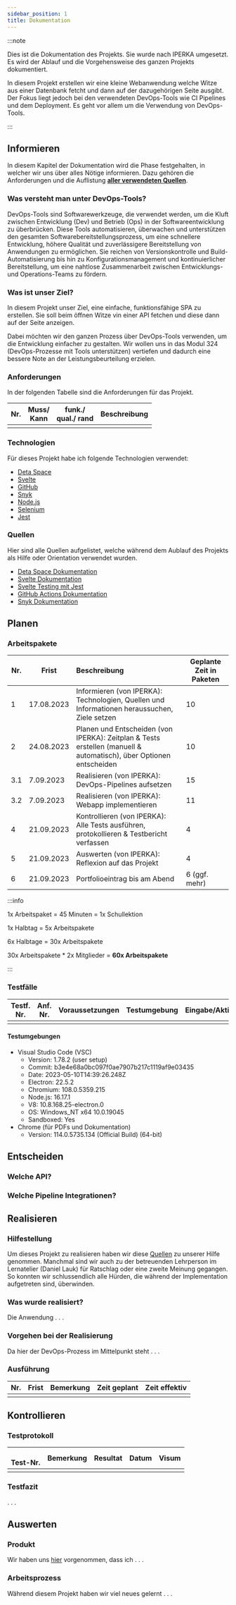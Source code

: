```yaml
---
sidebar_position: 1
title: Dokumentation
---
```

:::note

Dies ist die Dokumentation des Projekts. Sie wurde nach IPERKA umgesetzt. Es wird der Ablauf und die Vorgehensweise des ganzen Projekts dokumentiert.

In diesem Projekt erstellen wir eine kleine Webanwendung welche Witze aus einer Datenbank fetcht und dann auf der dazugehörigen Seite ausgibt. Der Fokus liegt jedoch bei den verwendeten DevOps-Tools wie CI Pipelines und dem Deployment. Es geht vor allem um die Verwendung von DevOps-Tools.

:::

## Informieren

In diesem Kapitel der Dokumentation wird die Phase festgehalten, in welcher wir uns über alles Nötige informieren. Dazu gehören die Anforderungen und die Auflistung [**aller verwendeten Quellen**](#quellen).

### Was versteht man unter DevOps-Tools?

DevOps-Tools sind Softwarewerkzeuge, die verwendet werden, um die Kluft zwischen Entwicklung (Dev) und Betrieb (Ops) in der Softwareentwicklung zu überbrücken. Diese Tools automatisieren, überwachen und unterstützen den gesamten Softwarebereitstellungsprozess, um eine schnellere Entwicklung, höhere Qualität und zuverlässigere Bereitstellung von Anwendungen zu ermöglichen. Sie reichen von Versionskontrolle und Build-Automatisierung bis hin zu Konfigurationsmanagement und kontinuierlicher Bereitstellung, um eine nahtlose Zusammenarbeit zwischen Entwicklungs- und Operations-Teams zu fördern.

### Was ist unser Ziel?

In diesem Projekt unser Ziel, eine einfache, funktionsfähige SPA zu erstellen. Sie soll beim öffnen Witze vin einer API fetchen und diese dann auf der Seite anzeigen.

Dabei möchten wir den ganzen Prozess über DevOps-Tools verwenden, um die Entwicklung einfacher zu gestalten. Wir wollen uns in das Modul 324 (DevOps-Prozesse mit Tools unterstützen) vertiefen und dadurch eine bessere Note an der Leistungsbeurteilung erzielen.

### Anforderungen

In der folgenden Tabelle sind die Anforderungen für das Projekt.


| Nr. | Muss/<br />Kann | funk./<br />qual./ rand | Beschreibung |
| ----- | ----------------- | ------------------------- | -------------- |
|     |                 |                         |              |

### Technologien

Für dieses Projekt habe ich folgende Technologien verwendet:

- [Deta Space](https://deta.space)
- [Svelte](https://svelte.dev)
- [GitHub](https://github.com)
- [Snyk](https://snyk.io/de/)
- [Node.js](https://nodejs.org)
- [Selenium](https://www.selenium.dev/)
- [Jest](https://jestjs.io/)

### Quellen

Hier sind alle Quellen aufgelistet, welche während dem Aublauf des Projekts als Hilfe oder Orientation verwendet wurden.

- [Deta Space Dokumentation](https://deta.space/docs/en)
- [Svelte Dokumentation](https://svelte.dev/docs/introduction)
- [Svelte Testing mit Jest](https://timdeschryver.dev/blog/how-to-test-svelte-components#jest-setuphttps://sveltesociety.dev/recipes/testing-and-debugging/unit-testing-svelte-componen)
- [GitHub Actions Dokumentation](https://docs.github.com/de/actions)
- [Snyk Dokumentation](https://docs.snyk.io/)

## Planen

### Arbeitspakete


| Nr. | Frist      | Beschreibung                                                                                                        | Geplante Zeit in Paketen |
| ----- | ------------ | :-------------------------------------------------------------------------------------------------------------------- | -------------------------- |
| 1   | 17.08.2023 | Informieren (von IPERKA): Technologien, Quellen und Informationen heraussuchen, Ziele setzen                        | 10                       |
| 2   | 24.08.2023 | Planen und Entscheiden (von IPERKA): Zeitplan & Tests erstellen (manuell & automatisch), über Optionen entscheiden | 10                       |
| 3.1 | 7.09.2023  | Realisieren (von IPERKA): DevOps-Pipelines aufsetzen                                                                | 15                       |
| 3.2 | 7.09.2023  | Realisieren (von IPERKA): Webapp implementieren                                                                     | 11                       |
| 4   | 21.09.2023 | Kontrollieren (von IPERKA): Alle Tests ausführen, protokollieren & Testbericht verfassen                           | 4                        |
| 5   | 21.09.2023 | Auswerten (von IPERKA): Reflexion auf das Projekt                                                                   | 4                        |
| 6   | 21.09.2023 | Portfolioeintrag bis am Abend                                                                                       | 6 (ggf. mehr)            |

:::info

1x Arbeitspaket = 45 Minuten = 1x Schullektion

1x Halbtag = 5x Arbeitspakete

6x Halbtage = 30x Arbeitspakete

30x Arbeitspakete * 2x Mitglieder = **60x Arbeitspakete**

:::

### Testfälle


| Testf.<br />Nr. | Anf.<br />Nr. | Voraussetzungen | Testumgebung | Eingabe/Aktion | Erw. Ausgabe |
| ----------------- | --------------- | ----------------- | -------------- | ---------------- | -------------- |
|                 |               |                 |              |                |              |

#### Testumgebungen

- Visual Studio Code (VSC)
  - Version: 1.78.2 (user setup)
  - Commit: b3e4e68a0bc097f0ae7907b217c1119af9e03435
  - Date: 2023-05-10T14:39:26.248Z
  - Electron: 22.5.2
  - Chromium: 108.0.5359.215
  - Node.js: 16.17.1
  - V8: 10.8.168.25-electron.0
  - OS: Windows_NT x64 10.0.19045
  - Sandboxed: Yes
- Chrome (für PDFs und Dokumentation)
  - Version: 114.0.5735.134 (Official Build) (64-bit)

## Entscheiden

### Welche API?

### Welche Pipeline Integrationen?

## Realisieren

### Hilfestellung

Um dieses Projekt zu realisieren haben wir diese [Quellen](#quellen) zu unserer Hilfe genommen.
Manchmal sind wir auch zu der betreuenden Lehrperson im Lernatelier (Daniel Lauk) für Ratschlag oder eine zweite Meinung gegangen.
So konnten wir schlussendlich alle Hürden, die während der Implementation aufgetreten sind, überwinden.

### Was wurde realisiert?

Die Anwendung . . .

### Vorgehen bei der Realisierung

Da hier der DevOps-Prozess im Mittelpunkt steht . . .

### Ausführung


| Nr. | Frist | Bemerkung | Zeit geplant | Zeit effektiv |
| ----- | ------- | ----------- | -------------- | --------------- |
|     |       |           |              |               |

## Kontrollieren

### Testprotokoll


| <br />Test-Nr. | Bemerkung | Resultat | Datum | Visum |
| ---------------- | ----------- | ---------- | ------- | ------- |
|                |           |          |       |       |

### Testfazit

. . .

## Auswerten

### Produkt

Wir haben uns [hier](#was-ist-unser-ziel) vorgenommen, dass ich . . .

### Arbeitsprozess

Während diesem Projekt haben wir viel neues gelernt . . .
